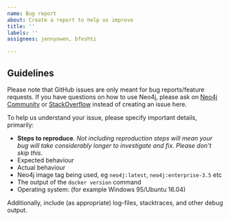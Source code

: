 ```yaml
---
name: Bug report
about: Create a report to help us improve
title: ''
labels: ''
assignees: jennyowen, bfeshti

---
```


## Guidelines

Please note that GitHub issues are only meant for bug reports/feature requests. 
If you have questions on how to use Neo4j, please ask on [Neo4j Community](https://community.neo4j.com/) or [StackOverflow](http://stackoverflow.com/questions/tagged/neo4j) instead of creating an issue here.

To help us understand your issue, please specify important details, primarily:

- **Steps to reproduce**. *Not including reproduction steps will mean your bug will take considerably longer to investigate and fix. Please don't skip this*.
- Expected behaviour
- Actual behaviour
- Neo4j image tag being used, eg `neo4j:latest`, `neo4j:enterprise-3.5` etc
- The output of the `docker version` command
- Operating system: (for example Windows 95/Ubuntu 16.04)

Additionally, include (as appropriate) log-files, stacktraces, and other debug output.
